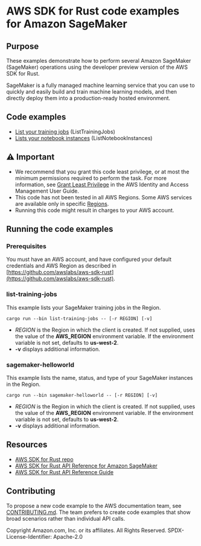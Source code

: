 # AWS SDK for Rust code examples for Amazon SageMaker

## Purpose

These examples demonstrate how to perform several Amazon SageMaker (SageMaker) operations using the developer preview version of the AWS SDK for Rust.

SageMaker is a fully managed machine learning service that you can use to quickly and easily build and train machine learning models, and then directly deploy them into a production-ready hosted environment.

## Code examples

- [List your training jobs](src/bin/list-training-jobs.rs) (ListTrainingJobs)
- [Lists your notebook instances](src/bin/sagemaker-helloworld.rs) (ListNotebookInstances)
 
## ⚠ Important

- We recommend that you grant this code least privilege, 
  or at most the minimum permissions required to perform the task.
  For more information, see
  [Grant Least Privilege](https://docs.aws.amazon.com/IAM/latest/UserGuide/best-practices.html#grant-least-privilege)
  in the AWS Identity and Access Management User Guide.
- This code has not been tested in all AWS Regions.
  Some AWS services are available only in specific
  [Regions](https://aws.amazon.com/about-aws/global-infrastructure/regional-product-services).
- Running this code might result in charges to your AWS account.

## Running the code examples

### Prerequisites

You must have an AWS account, and have configured your default credentials and AWS Region as described in [https://github.com/awslabs/aws-sdk-rust](https://github.com/awslabs/aws-sdk-rust).

### list-training-jobs

This example lists your SageMaker training jobs in the Region.

`cargo run --bin list-training-jobs -- [-r REGION] [-v]`

- _REGION_ is the Region in which the client is created.
  If not supplied, uses the value of the __AWS_REGION__ environment variable.
  If the environment variable is not set, defaults to __us-west-2__.
- __-v__ displays additional information.

### sagemaker-helloworld

This example lists the name, status, and type of your SageMaker instances in the Region.

`cargo run --bin sagemaker-helloworld -- [-r REGION] [-v]`

- _REGION_ is the Region in which the client is created.
  If not supplied, uses the value of the __AWS_REGION__ environment variable.
  If the environment variable is not set, defaults to __us-west-2__.
- __-v__ displays additional information.

## Resources

- [AWS SDK for Rust repo](https://github.com/awslabs/aws-sdk-rust)
- [AWS SDK for Rust API Reference for Amazon SageMaker](https://docs.rs/aws-sdk-sagemaker)
- [AWS SDK for Rust API Reference Guide](https://awslabs.github.io/aws-sdk-rust/aws_sdk_config/index.html) 

## Contributing

To propose a new code example to the AWS documentation team, 
see [CONTRIBUTING.md](https://github.com/awsdocs/aws-doc-sdk-examples/blob/master/CONTRIBUTING.md). 
The team prefers to create code examples that show broad scenarios rather than individual API calls.

Copyright Amazon.com, Inc. or its affiliates. All Rights Reserved. SPDX-License-Identifier: Apache-2.0